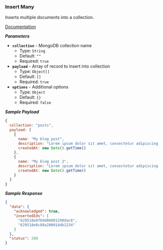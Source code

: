 ### Insert Many

Inserts multiple documents into a collection.

[Documentation](https://www.mongodb.com/docs/manual/reference/method/db.collection.insertMany/)

***Parameters***

- **`collection`** - MongoDB collection name
  - Type: `String`
  - Default: `""`
  - Required: `true`
- **`payload`** - Array of record to insert into collection
  - Type: `Object[]`
  - Default: `[]`
  - Required: `true`
- **`options`** - Additional options
  - Type: `Object`
  - Default: `{}`
  - Required: `false`

***Sample Payload***

```js
{
  collection: "posts",
  payload: [
    {
      name: "My blog post",
      description: "Lorem ipsum dolor sit amet, consectetur adipiscing elit.",
      createdAt: new Date().getTime() 
    },
    {
      name: "My blog post 2",
      description: "Lorem ipsum dolor sit amet, consectetur adipiscing elit.",
      createdAt: new Date().getTime() 
    }
  ]
}
```

***Sample Response***

```json
{
  "data": {
    "acknowledged": true,
    "insertedIds": [
      "629518e0f69d06001298dac6",
      "629518e0c89a200014db1234"
    ]
  },
  "status": 200
}
```
